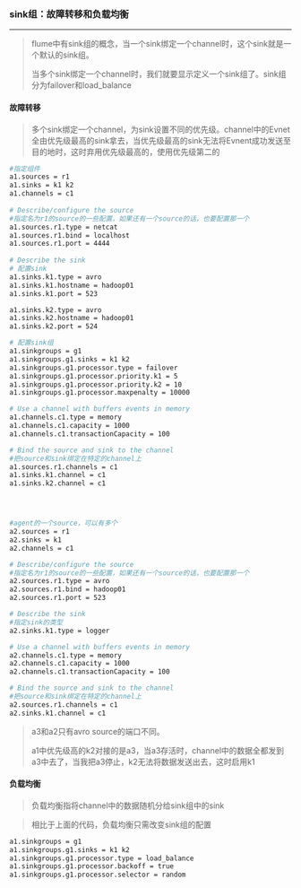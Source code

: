 ### sink组：故障转移和负载均衡

***

> flume中有sink组的概念，当一个sink绑定一个channel时，这个sink就是一个默认的sink组。
>
> 当多个sink绑定一个channel时，我们就要显示定义一个sink组了。sink组分为failover和load_balance



#### 故障转移

> 多个sink绑定一个channel，为sink设置不同的优先级。channel中的Evnet全由优先级最高的sink拿去，当优先级最高的sink无法将Evnent成功发送至目的地时，这时弃用优先级最高的，使用优先级第二的

``` bash
#指定组件
a1.sources = r1
a1.sinks = k1 k2
a1.channels = c1
            
# Describe/configure the source
#指定名为r1的source的一些配置，如果还有一个source的话，也要配置那一个
a1.sources.r1.type = netcat
a1.sources.r1.bind = localhost
a1.sources.r1.port = 4444
      
# Describe the sink
# 配置sink
a1.sinks.k1.type = avro
a1.sinks.k1.hostname = hadoop01
a1.sinks.k1.port = 523

a1.sinks.k2.type = avro
a1.sinks.k2.hostname = hadoop01
a1.sinks.k2.port = 524

# 配置sink组
a1.sinkgroups = g1
a1.sinkgroups.g1.sinks = k1 k2
a1.sinkgroups.g1.processor.type = failover
a1.sinkgroups.g1.processor.priority.k1 = 5
a1.sinkgroups.g1.processor.priority.k2 = 10
a1.sinkgroups.g1.processor.maxpenalty = 10000

# Use a channel with buffers events in memory
a1.channels.c1.type = memory
a1.channels.c1.capacity = 1000
a1.channels.c1.transactionCapacity = 100

# Bind the source and sink to the channel
#把source和sink绑定在特定的channel上 
a1.sources.r1.channels = c1
a1.sinks.k1.channel = c1
a1.sinks.k2.channel = c1




#agent的一个source，可以有多个
a2.sources = r1
a2.sinks = k1
a2.channels = c1

# Describe/configure the source
#指定名为r1的source的一些配置，如果还有一个source的话，也要配置那一个
a2.sources.r1.type = avro
a2.sources.r1.bind = hadoop01
a2.sources.r1.port = 523

# Describe the sink
#指定sink的类型
a2.sinks.k1.type = logger

# Use a channel with buffers events in memory
a2.channels.c1.type = memory
a2.channels.c1.capacity = 1000
a2.channels.c1.transactionCapacity = 100

# Bind the source and sink to the channel
#把source和sink绑定在特定的channel上 
a2.sources.r1.channels = c1
a2.sinks.k1.channel = c1 

```

> a3和a2只有avro source的端口不同。
>
> a1中优先级高的k2对接的是a3，当a3存活时，channel中的数据全都发到a3中去了，当我把a3停止，k2无法将数据发送出去，这时启用k1



#### 负载均衡

> 负载均衡指将channel中的数据随机分给sink组中的sink

> 相比于上面的代码，负载均衡只需改变sink组的配置

``` bash
a1.sinkgroups = g1
a1.sinkgroups.g1.sinks = k1 k2
a1.sinkgroups.g1.processor.type = load_balance
a1.sinkgroups.g1.processor.backoff = true
a1.sinkgroups.g1.processor.selector = random
```

